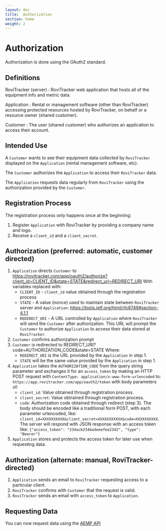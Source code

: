 ```yaml
---
layout: doc
title:  Authorization
section: home
weight: 2
---
```


# Authorization

Authorization is done using the OAuth2 standard.

## Definitions

RoviTracker (server)
: RoviTracker web application that hosts all of the equipment info and metric data.
  
Application
: Rental or management software (other than RoviTracker) accessing protected resources hosted by RoviTracker, on 
    behalf or a resource owner (shared customer).
    
Customer
: The user (shared customer) who authorizes an application to access their account. 


## Intended Use

A `Customer` wants to see their equipment data collected by `RoviTracker` displayed on the `Application` 
(rental management software, etc).

The `Customer` authorizes the `Application` to access their `RoviTracker` data.

The `Application` requests data regularly from `RoviTracker` using the authorization provided by the `Customer`.

## Registration Process

The registration process only happens once at the beginning:

1. Register `Application` with RoviTracker by providing a company name and logo.
2. Receive a `client_id` and a `client_secret`.

## Authorization (preferred: automatic, customer directed)

1. `Application` directs `Customer` to https://rovitracker.com/app/oauth2/authorize?client_id=CLIENT_ID&state=STATE&redirect_uri=REDIRECT_URI
    With variables replaced with:
    * `CLIENT_ID` - `client_id` value obtained through the registration process
    * `STATE` - A value (nonce) used to maintain state between `RoviTracker` server and `Application`: https://tools.ietf.org/html/rfc6749#section-4.1.1
    * `REDIRECT_URI` - A URL controlled by `Application` where `RoviTracker` will send the `Customer` after authorization.
    This URL will prompt the `Customer` to authorize `Application` to access their data stored at `RoviTracker`.
2. `Customer` confirms authorization prompt
3. `Customer` is redirected to REDIRECT_URI?code=AUTHORIZATION_CODE&state=STATE 
    Where:
    * `REDIRECT_URI` is the URL provided by the `Application` in step 1.
    * `STATE` will be the same value provided by the `Application` in step 1.
4. `Application` takes the `AUTHORIZATION_CODE` from the query string parameter and exchanges it for an `access_token` by making an HTTP
    POST request with `ContentType: application/x-www-form-urlencoded` to: `https://app.rovitracker.com/app/oauth2/token` with body parameters of: 
    * `client_id`: Value obtained through registration process.
    * `client_secret`: Value obtrained through registration process.
    * `code`: Authorization code obtained through redirect (step 3).
    The body should be encoded like a traditional form POST, with each parameter urlencoded, like: `client_id=XXXXXXXXXX&client_secret=XXXXXXXXXXX&code=XXXXXXXXXX`.
    The server will respond with JSON response with an access token like:
      ```{"access_token": "234acb234badeeefee2342", "type": "Bearer"}```
5. `Application` stores and protects the access token for later use when requesting data.

## Authorization (alternate: manual, RoviTracker-directed)

1. `Application` sends an email to `RoviTracker` requesting access to a particular client. 
2. `RoviTracker` confirms with `Customer` that the request is valid.
3. `RoviTracker` sends an email with `access_token` to `Application`.


## Requesting Data

You can now request data using the [AEMP API](/aemp_api.html)

